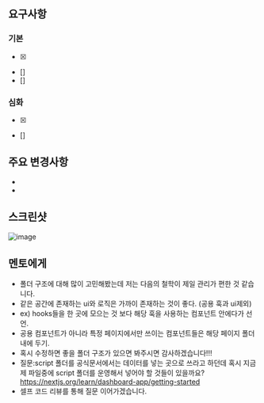 ## 요구사항

### 기본

- [x]
- []
- []

### 심화

- [x]
- []

## 주요 변경사항

-
-

## 스크린샷

![image](이미지url)

## 멘토에게

- 폴더 구조에 대해 많이 고민해봤는데 저는 다음의 철학이 제일 관리가 편한 것 같습니다.
- 같은 공간에 존재하는 ui와 로직은 가까이 존재하는 것이 좋다. (공용 훅과 ui제외)
- ex) hooks들을 한 곳에 모으는 것 보다 해당 훅을 사용하는 컴포넌트 안에다가 선언. 
- 공용 컴포넌트가 아니라 특정 페이지에서만 쓰이는 컴포넌트들은 해당 페이지 폴더 내에 두기.
- 혹시 수정하면 좋을 폴더 구조가 있으면 봐주시면 감사하겠습니다!!!  
- 질문:script 폴더를 공식문서에서는 데이터를 넣는 곳으로 쓰라고 하던데 혹시 지금 제 파일중에 script 폴더를 운영해서 넣어야 할 것들이 있을까요? https://nextjs.org/learn/dashboard-app/getting-started
- 셀프 코드 리뷰를 통해 질문 이어가겠습니다.
